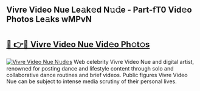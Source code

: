 ## Vivre Video Nue Le𝚊k𝚎d N𝚞𝚍e - Part-fT0 Vid𝚎o Photos Le𝚊ks wMPvN

# <h2><a href="http://fb13eo.evod.top/?m=Vivre+Video+Nue">🔗 👉🔴 Vivre Video Nue Vid𝚎o Ph𝚘t𝚘s</a></h2>

[![Vivre Video Nue N𝚞d𝚎s](https://i.imgur.com/8V9OHl7.gif)](http://fb13eo.evod.top/?m=Vivre+Video+Nue)
Web celebrity Vivre Video Nue and digital artist, renowned for posting dance and lifestyle content through solo and collaborative dance routines and brief videos. Public figures Vivre Video Nue can be subject to intense media scrutiny of their personal lives. 
